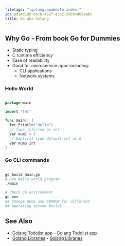 ```yaml
---
filetags: ":golang:epubnote:index:"
id: ad14d1dd-bb7b-452f-a5d2-50604d66eabc
title: Go aka Golang
---
```


## Why Go - From book Go for Dummies

- Static typing
- C runtime efficiency
- Ease of readability
- Good for microservice apps including:
  - CLI applications
  - Network systems

### Hello World

``` go

package main

import "fmt"

func main() {
  fmt.Println("Hello")
  // type inferred as int
  var num1 = 5
  // Explicit type default set as 0
  var num5 int
}

```

### Go CLI commands

``` bash

go build main.go
# Run hello world program
./main

# Check go environment
go env
## Change GOOS and GOARCH for different
## operating system builds

```

## See Also

- [Golang Todolist app](../005-1-tech-golang-learn-todolist-app) -
  [Golang Todolist app](id:52c0126f-6ec3-4923-a575-a3472ef38681)
- [Golang Libraries](../005-1-tech-golang-libraries) - [Golang
  Libraries](id:bec30a9d-eaa6-4237-811b-2cb6ed503832)
